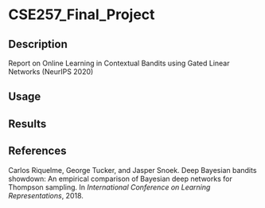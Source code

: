 # CSE257_Final_Project

## Description
Report on Online Learning in Contextual Bandits using Gated Linear Networks (NeurIPS 2020)

## Usage

## Results

## References
Carlos Riquelme, George Tucker, and Jasper Snoek. Deep Bayesian bandits showdown: An empirical comparison of Bayesian deep networks for Thompson sampling. In *International Conference on Learning Representations*, 2018.
